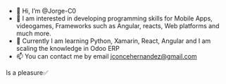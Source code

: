- 👋 Hi, I’m @Jorge-C0
- 👀 I am interested in developing programming skills for Mobile Apps, videogames, Frameworks such as Angular, reacts, Web platforms and much more.
- 🌱 Currently I am learning Python, Xamarin, React, Angular and I am scaling the knowledge in Odoo ERP
- 📫 You can contact me by email jconcehernandez@gmail.com

Is a pleasure✅
